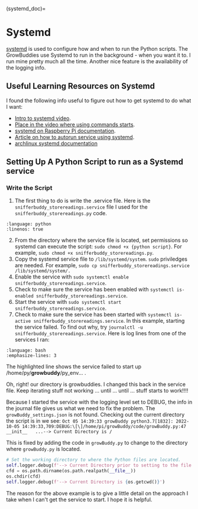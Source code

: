 (systemd_doc)=
# Systemd

[systemd](https://wiki.archlinux.org/title/Systemd) is used to configure how and when to run the Python scripts.  The GrowBuddies use Systemd to run in the background - when you want it to.  I run mine pretty much all the time. Another nice feature is the availability of the logging info.

## Useful Learning Resources on Systemd

I found the following info useful to figure out how to get systemd to do what I want:

- [Intro to systemd video](https://youtu.be/AtEqbYTLHfs?t=147).
- [Place in the video where using commands starts](https://youtu.be/AtEqbYTLHfs?t=230).
- [systemd on Raspberry Pi documentation](https://www.raspberrypi.org/documentation/linux/usage/systemd.md).
- [Article on how to autorun service using systemd](https://www.raspberrypi-spy.co.uk/2015/10/how-to-autorun-a-python-script-on-boot-using-systemd/).
- [archlinux systemd documentation](https://wiki.archlinux.org/title/Systemd)
## Setting Up A Python Script to run as a Systemd service
### Write the Script
1. The first thing to do is write the .service file.  Here is the `snifferbuddy_storereadings.service` file I used for the `snifferbuddy_storereadings.py` code.


```{literalinclude} ../code/examples/snifferbuddy_storereadings.service
:language: python
:linenos: true
```
2. From the directory where the service file is located, set permissions so systemd can execute the script: `sudo chmod +x {python script}`.  For example,  `sudo chmod +x snifferbuddy_storereadings.py`.
3. Copy the systemd service file to `/lib/systemd/system`.  `sudo` priviledges are needed.  For example, `sudo cp snifferbuddy_storereadings.service /lib/systemd/system/.`
4. Enable the service with `sudo systemctl enable snifferbuddy_storereadings.service`.
5. Check to make sure the service has been enabled with `systemctl is-enabled snifferbuddy_storereadings.service`.
6. Start the service with `sudo systemctl start snifferbuddy_storereadings.service`.
7. Check to make sure the service has been started with `systemctl is-active snifferbuddy_storereadings.service`.  In this example, starting the service failed.  To find out why, try `journalctl -u snifferbuddy_storereadings.service`.  Here is log lines from one of the services I ran:

```{literalinclude} logreadings.txt
:language: bash
:emphasize-lines: 3
```
The highlighted line shows the service failed to start up /home/py/**growbuddy**/py_env... .

Oh, right! our directory is growbuddies.  I changed this back in the service file.  Keep iterating stuff not working ... until ... until ... stuff starts to work!!!!


Because I started the service with the logging level set to DEBUG, the info in the journal file gives us what we need to fix the problem.  The `growBuddy_settings.json` is not found.  Checking out the current directory the script is in we see: `Oct 05 14:39:33 growBuddy python3.7[1832]: 2022-10-05 14:39:33,709:DEBUG:\[\]/home/pi/growBuddy/code/growBuddy.py:47  __init__   ...--> Current Directory is /`

This is fixed by adding the code in `growBuddy.py` to change to the directory where `growBuddy.py` is located.

```python
# Set the working directory to where the Python files are located.
self.logger.debug(f'--> Current Directory prior to setting to the file location is {os.getcwd()}')
cfd = os.path.dirname(os.path.realpath(__file__))
os.chdir(cfd)
self.logger.debug(f'--> Current Directory is {os.getcwd()}')
```

The reason for the above example is to give a little detail on the approach I take when I can't get the service to start.  I hope it is helpful.
